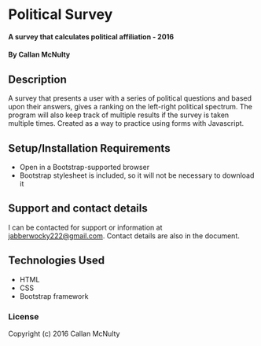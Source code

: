 # Political Survey

#### A survey that calculates political affiliation - 2016

#### By Callan McNulty

## Description

A survey that presents a user with a series of political questions and based upon their answers, gives a ranking on the left-right political spectrum. The program will also keep track of multiple results if the survey is taken multiple times. Created as a way to practice using forms with Javascript.

## Setup/Installation Requirements

* Open in a Bootstrap-supported browser
* Bootstrap stylesheet is included, so it will not be necessary to download it

## Support and contact details

I can be contacted for support or information at jabberwocky222@gmail.com.
Contact details are also in the document.

## Technologies Used

* HTML
* CSS
* Bootstrap framework

### License

Copyright (c) 2016 Callan McNulty
